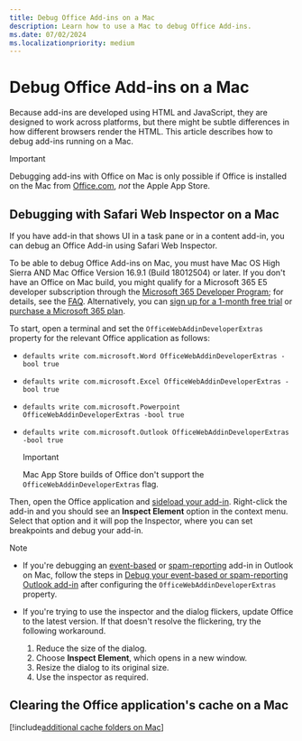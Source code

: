 ```yaml
---
title: Debug Office Add-ins on a Mac
description: Learn how to use a Mac to debug Office Add-ins.
ms.date: 07/02/2024
ms.localizationpriority: medium
---
```


# Debug Office Add-ins on a Mac

Because add-ins are developed using HTML and JavaScript, they are designed to work across platforms, but there might be subtle differences in how different browsers render the HTML. This article describes how to debug add-ins running on a Mac.

> [!IMPORTANT]
> Debugging add-ins with Office on Mac is only possible if Office is installed on the Mac from [Office.com](https://www.office.com), *not* the Apple App Store.

## Debugging with Safari Web Inspector on a Mac

If you have add-in that shows UI in a task pane or in a content add-in, you can debug an Office Add-in using Safari Web Inspector.

To be able to debug Office Add-ins on Mac, you must have Mac OS High Sierra AND Mac Office Version 16.9.1 (Build 18012504) or later. If you don't have an Office on Mac build, you might qualify for a Microsoft 365 E5 developer subscription through the [Microsoft 365 Developer Program](https://aka.ms/m365devprogram); for details, see the [FAQ](/office/developer-program/microsoft-365-developer-program-faq#who-qualifies-for-a-microsoft-365-e5-developer-subscription-). Alternatively, you can [sign up for a 1-month free trial](https://www.microsoft.com/microsoft-365/try) or [purchase a Microsoft 365 plan](https://www.microsoft.com/microsoft-365/business/compare-all-microsoft-365-business-products-g).

To start, open a terminal and set the `OfficeWebAddinDeveloperExtras` property for the relevant Office application as follows:

- `defaults write com.microsoft.Word OfficeWebAddinDeveloperExtras -bool true`

- `defaults write com.microsoft.Excel OfficeWebAddinDeveloperExtras -bool true`

- `defaults write com.microsoft.Powerpoint OfficeWebAddinDeveloperExtras -bool true`

- `defaults write com.microsoft.Outlook OfficeWebAddinDeveloperExtras -bool true`

    > [!IMPORTANT]
    > Mac App Store builds of Office don't support the `OfficeWebAddinDeveloperExtras` flag.

Then, open the Office application and [sideload your add-in](sideload-an-office-add-in-on-mac.md). Right-click the add-in and you should see an **Inspect Element** option in the context menu. Select that option and it will pop the Inspector, where you can set breakpoints and debug your add-in.

> [!NOTE]
>
> - If you're debugging an [event-based](../outlook/autolaunch.md) or [spam-reporting](../outlook/spam-reporting.md) add-in in Outlook on Mac, follow the steps in [Debug your event-based or spam-reporting Outlook add-in](../outlook/debug-autolaunch.md) after configuring the `OfficeWebAddinDeveloperExtras` property.
> - If you're trying to use the inspector and the dialog flickers, update Office to the latest version. If that doesn't resolve the flickering, try the following workaround.
>
>   1. Reduce the size of the dialog.
>   1. Choose **Inspect Element**, which opens in a new window.
>   1. Resize the dialog to its original size.
>   1. Use the inspector as required.

## Clearing the Office application's cache on a Mac

[!include[additional cache folders on Mac](../includes/mac-cache-folders.md)]
